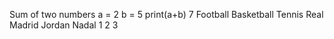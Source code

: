 Sum of two numbers
a = 2
b = 5
print(a+b)
7
Football	Basketball	Tennis
Real Madrid	Jordan	Nadal
1	2	3
